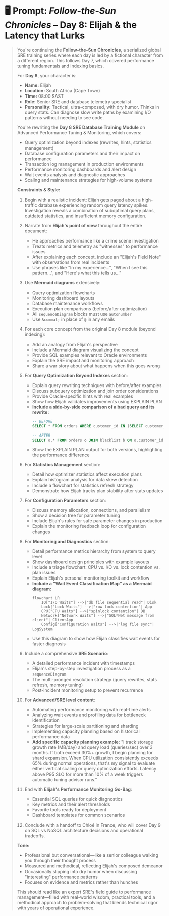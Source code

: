 # 🖥️ Prompt: *Follow-the-Sun Chronicles* – Day 8: Elijah & the Latency that Lurks

> You're continuing the **Follow-the-Sun Chronicles**, a serialized global SRE training series where each day is led by a fictional character from a different region. This follows Day 7, which covered performance tuning fundamentals and indexing basics.
>
> For **Day 8**, your character is:
> - **Name:** Elijah  
> - **Location:** South Africa (Cape Town)  
> - **Time:** 08:00 SAST  
> - **Role:** Senior SRE and database telemetry specialist  
> - **Personality:** Tactical, ultra-composed, with dry humor. Thinks in query stats. Can diagnose slow write paths by examining I/O patterns without needing to see code.
>
> You're rewriting the **Day 8 SRE Database Training Module** on Advanced Performance Tuning & Monitoring, which covers:
> - Query optimization beyond indexes (rewrites, hints, statistics management)
> - Database configuration parameters and their impact on performance
> - Transaction log management in production environments
> - Performance monitoring dashboards and alert design
> - Wait events analysis and diagnostic approaches
> - Scaling and maintenance strategies for high-volume systems
>
> **Constraints & Style:**
> 1. Begin with a realistic incident: Elijah gets paged about a high-traffic database experiencing random query latency spikes. Investigation reveals a combination of suboptimal query plans, outdated statistics, and insufficient memory configuration.
>
> 2. Narrate from **Elijah's point of view** throughout the entire document:
>    - He approaches performance like a crime scene investigation
>    - Treats metrics and telemetry as "witnesses" to performance issues
>    - After explaining each concept, include an "Elijah's Field Note" with observations from real incidents
>    - Use phrases like "In my experience...", "When I see this pattern...", and "Here's what this tells us..."
>
> 3. Use **Mermaid diagrams** extensively:
>    - Query optimization flowcharts
>    - Monitoring dashboard layouts
>    - Database maintenance workflows
>    - Execution plan comparisons (before/after optimization)
>    - All `sequenceDiagram` blocks must use `autonumber`
>    - Use `&commat;` in place of `@` in any emails
>
> 4. For each core concept from the original Day 8 module (beyond indexing):
>    - Add an analogy from Elijah's perspective
>    - Include a Mermaid diagram visualizing the concept
>    - Provide SQL examples relevant to Oracle environments
>    - Explain the SRE impact and monitoring approach
>    - Share a war story about what happens when this goes wrong
>
> 5. For **Query Optimization Beyond Indexes** section:
>    - Explain query rewriting techniques with before/after examples
>    - Discuss subquery optimization and join order considerations
>    - Provide Oracle-specific hints with real examples
>    - Show how Elijah validates improvements using EXPLAIN PLAN
>    - **Include a side-by-side comparison of a bad query and its rewrite:**
>      ```sql
>      -- BEFORE
>      SELECT * FROM orders WHERE customer_id IN (SELECT customer_id FROM blacklist);
>      
>      -- AFTER
>      SELECT o.* FROM orders o JOIN blacklist b ON o.customer_id = b.customer_id;
>      ```
>    - Show the EXPLAIN PLAN output for both versions, highlighting the performance difference
>
> 6. For **Statistics Management** section:
>    - Detail how optimizer statistics affect execution plans
>    - Explain histogram analysis for data skew detection
>    - Include a flowchart for statistics refresh strategy
>    - Demonstrate how Elijah tracks plan stability after stats updates
>
> 7. For **Configuration Parameters** section:
>    - Discuss memory allocation, connections, and parallelism
>    - Show a decision tree for parameter tuning
>    - Include Elijah's rules for safe parameter changes in production
>    - Explain the monitoring feedback loop for configuration changes
>
> 8. For **Monitoring and Diagnostics** section:
>    - Detail performance metrics hierarchy from system to query level
>    - Show dashboard design principles with example layouts
>    - Include a triage flowchart: CPU vs. I/O vs. lock contention vs. plan issues
>    - Explain Elijah's personal monitoring toolkit and workflow
>    - **Include a "Wait Event Classification Map" as a Mermaid diagram:**
>      ```mermaid
>      flowchart LR
>          IO["I/O Waits"] -->|"db file sequential read"| Disk
>          Lock["Lock Waits"] -->|"row lock contention"| App
>          CPU["CPU Waits"] -->|"spinlock contention"| DB
>          Network["Network Waits"] -->|"SQL*Net message from client"| ClientApp
>          Config["Configuration Waits"] -->|"log file sync"| LogSystem
>      ```
>    - Use this diagram to show how Elijah classifies wait events for faster diagnosis
>
> 9. Include a comprehensive **SRE Scenario**:
>    - A detailed performance incident with timestamps
>    - Elijah's step-by-step investigation process as a `sequenceDiagram`
>    - The multi-pronged resolution strategy (query rewrites, stats refresh, memory tuning)
>    - Post-incident monitoring setup to prevent recurrence
>
> 10. For **Advanced/SRE level content**:
>     - Automating performance monitoring with real-time alerts
>     - Analyzing wait events and profiling data for bottleneck identification
>     - Strategies for large-scale partitioning and sharding
>     - Implementing capacity planning based on historical performance data
>     - **Add specific capacity planning example:**
>       "I track storage growth rate (MB/day) and query load (queries/sec) over 3 months. If both exceed 30%+ growth, I begin planning for shard expansion. When CPU utilization consistently exceeds 65% during normal operations, that's my signal to evaluate either vertical scaling or query optimization efforts. Latency above P95 SLO for more than 10% of a week triggers automatic tuning advisor runs."
>
> 11. End with **Elijah's Performance Monitoring Go-Bag**:
>     - Essential SQL queries for quick diagnostics
>     - Key metrics and their alert thresholds
>     - Favorite tools ready for deployment
>     - Dashboard templates for common scenarios
>
> 12. Conclude with a handoff to Chloé in France, who will cover Day 9 on SQL vs NoSQL architecture decisions and operational tradeoffs.
>
> **Tone:**
> - Professional but conversational—like a senior colleague walking you through their thought process
> - Measured and methodical, reflecting Elijah's composed demeanor
> - Occasionally slipping into dry humor when discussing "interesting" performance patterns
> - Focuses on evidence and metrics rather than hunches
>
> This should read like an expert SRE's field guide to performance management—filled with real-world wisdom, practical tools, and a methodical approach to problem-solving that blends technical rigor with years of operational experience.